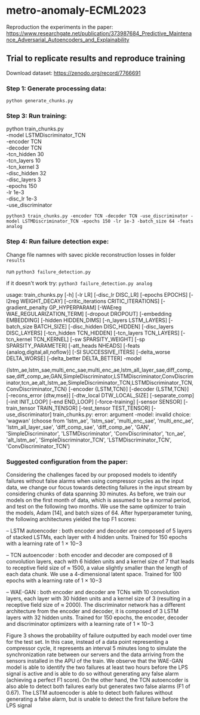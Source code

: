 # metro-anomaly-ECML2023

Reproduction the experiments in the paper:
https://www.researchgate.net/publication/373987684_Predictive_Maintenance_Adversarial_Autoencoders_and_Explainability

## Trial to replicate results and reproduce training

Download dataset: https://zenodo.org/record/7766691

### Step 1: Generate processing data:

`python generate_chunks.py`

### Step 3: Run training:

python train_chunks.py \
-model LSTMDiscriminator_TCN \
-encoder TCN \
-decoder TCN \
-tcn_hidden 30 \
-tcn_layers 10 \
-tcn_kernel 3 \
-disc_hidden 32 \
-disc_layers 3 \
-epochs 150 \
-lr 1e-3 \
-disc_lr 1e-3 \
-use_discriminator


`python3 train_chunks.py -encoder TCN -decoder TCN -use_discriminator -model LSTMDiscriminator_TCN -epochs 150 -lr 1e-3 -batch_size 64 -feats analog`

### Step 4: Run failure detection expe:

Change file namnes with savec pickle reconstruction losses in folder `results`

run `python3 failure_detection.py` 

if it doesn't work try: `python3 failure_detection.py analog` 


usage: train_chunks.py [-h] [-lr LR] [-disc_lr DISC_LR] [-epochs EPOCHS] [-l2reg WEIGHT_DECAY] [-critic_iterations CRITIC_ITERATIONS] [-gradient_penalty GP_HYPERPARAM] [-WAEreg WAE_REGULARIZATION_TERM] [-dropout DROPOUT] [-embedding EMBEDDING] [-hidden HIDDEN_DIMS] [-n_layers LSTM_LAYERS] [-batch_size BATCH_SIZE] [-disc_hidden DISC_HIDDEN] [-disc_layers DISC_LAYERS] [-tcn_hidden TCN_HIDDEN] [-tcn_layers TCN_LAYERS] [-tcn_kernel TCN_KERNEL] [-sw SPARSITY_WEIGHT] [-sp SPARSITY_PARAMETER] [-att_heads NHEADS] [-feats {analog,digital,all,noflow}] [-SI SUCCESSIVE_ITERS] [-delta_worse DELTA_WORSE] [-delta_better DELTA_BETTER] -model

{lstm_ae,lstm_sae,multi_enc_sae,multi_enc_ae,lstm_all_layer_sae,diff_comp_sae,diff_comp_ae,GAN,SimpleDiscriminator,LSTMDiscriminator,ConvDiscriminator,tcn_ae,alt_lstm_ae,SimpleDiscriminator_TCN,LSTMDiscriminator_TCN,ConvDiscriminator_TCN} [-encoder {LSTM,TCN}] [-decoder {LSTM,TCN}] [-recons_error {dtw,mse}] [-dtw_local DTW_LOCAL_SIZE] [-separate_comp] [-init INIT_LOOP] [-end END_LOOP] [-force-training] [-sensor SENSOR] [-train_tensor TRAIN_TENSOR] [-test_tensor TEST_TENSOR] [-use_discriminator] train_chunks.py: error: argument -model: invalid choice: 'wagwan' (choose from 'lstm_ae', 'lstm_sae', 'multi_enc_sae', 'multi_enc_ae', 'lstm_all_layer_sae', 'diff_comp_sae', 'diff_comp_ae', 'GAN', 'SimpleDiscriminator', 'LSTMDiscriminator', 'ConvDiscriminator', 'tcn_ae', 'alt_lstm_ae', 'SimpleDiscriminator_TCN', 'LSTMDiscriminator_TCN', 'ConvDiscriminator_TCN')
               
                       
### Suggested configuration from the paper:
Considering the challenges faced by our proposed models to identify failures without false alarms when using compressor cycles as the input data, we change our focus towards detecting failures in the input stream by considering chunks of data spanning 30 minutes. As before, we train our models on the first month of data, which is assumed to be a normal period, and test on the following two months. We use the same optimizer to train the models, Adam [14], and batch sizes of 64. After hyperparameter tuning, the following architectures yielded the top F1 scores:

– LSTM autoencoder : both encoder and decoder are composed of 5 layers of stacked LSTMs, each layer with 4 hidden units. Trained for 150 epochs with a learning rate of 1 × 10−3

– TCN autoencoder : both encoder and decoder are composed of 8 convolution layers, each with 6 hidden units and a kernel size of 7 that leads to receptive field size of ≈ 1500, a value slightly smaller than the length of each data chunk. We use a 4-dimensional latent space. Trained for 100 epochs with a learning rate of 1 × 10−3

– WAE-GAN : both encoder and decoder are TCNs with 10 convolution layers, each layer with 30 hidden units and a kernel size of 3 (resulting in a receptive field size of ≈ 2000). The discriminator network has a different architecture from the encoder and decoder, it is composed of 3 LSTM layers with 32 hidden units. Trained for 150 epochs, the encoder, decoder and discriminator optimizers with a learning rate of 1 × 10−3

Figure 3 shows the probability of failure outputted by each model over time for the test set. In this case, instead of a data point representing a compressor cycle, it represents an interval 5 minutes long to simulate the synchronization rate between our servers and the data arriving from the sensors installed in the APU of the train. 
We observe that the WAE-GAN model is able to identify the two failures at least two hours before the LPS signal is active and is able to do so without generating any false alarm (achieving a perfect F1 score). On the other hand, the TCN autoencoder is also able to detect both failures early but generates two false alarms (F1 of 0.67). The LSTM autoencoder is able to detect both failures without generating a false alarm, but is unable to detect the first failure before the LPS signal
